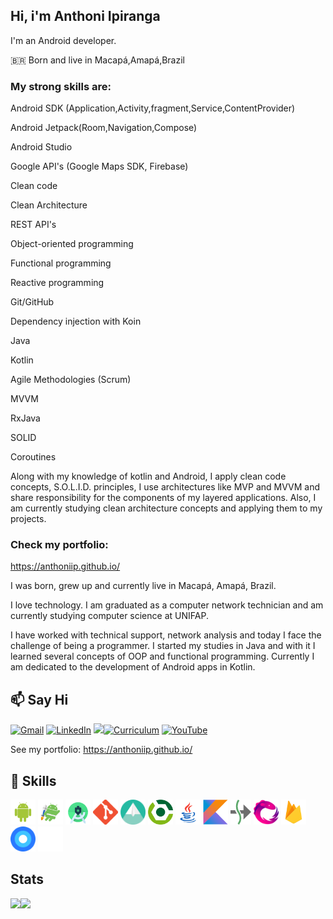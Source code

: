 ## Hi, i'm Anthoni Ipiranga

I'm an Android developer.

🇧🇷 Born and live in Macapá,Amapá,Brazil

### My strong skills are:

Android SDK (Application,Activity,fragment,Service,ContentProvider)

Android Jetpack(Room,Navigation,Compose)

Android Studio

Google API's (Google Maps SDK, Firebase)

Clean code

Clean Architecture

REST API's

Object-oriented programming

Functional programming

Reactive programming

Git/GitHub

Dependency injection with Koin

Java

Kotlin

Agile Methodologies (Scrum)

MVVM

RxJava

SOLID

Coroutines

Along with my knowledge of kotlin and Android, I apply clean code concepts, S.O.L.I.D. principles, I use architectures like MVP and MVVM and share responsibility for the components of my layered applications. Also, I am currently studying clean architecture concepts and applying them to my projects.

### Check my portfolio:
https://anthoniip.github.io/

I was born, grew up and currently live in Macapá, Amapá, Brazil.

I love technology. I am graduated as a computer network technician and am currently studying computer science at UNIFAP.

I have worked with technical support, network analysis and today I face the challenge of being a programmer. I started my studies in Java and with it I learned several concepts of OOP and functional programming. Currently I am dedicated to the development of Android apps in Kotlin.

## :mailbox: Say Hi

[![Gmail](https://img.shields.io/badge/-GMAIL-D14836?style=for-the-badge&logo=gmail&logoColor=white)](mailto:anthoni.ipiranga@gmail.com)
[![LinkedIn](https://img.shields.io/badge/-LINKEDIN-0077B5?style=for-the-badge&logo=linkedin&logoColor=white)](https://www.linkedin.com/in/anthoniipiranga/)
[<img height="25" src="https://i.imgur.com/2iVxee6.png">![Curriculum](https://img.shields.io/badge/lattes-%23100000?logoColor=blue&style=for-the-badge)](https://anthoniip.github.io/)
[![YouTube](https://img.shields.io/badge/-YOUTUBE-D14836?style=for-the-badge&logo=youtube&logoColor=white)](https://www.youtube.com/channel/UCNyTace0PmFnXL1aSyH008A/videos)
<!--[![GitHub](https://img.shields.io/badge/github-%23100000.svg?&style=for-the-badge&logo=github&logoColor=white)](https://guimaraaes.github.io/guimaraaes/)-->

See my portfolio:
https://anthoniip.github.io/

## :wrench: Skills

<code><img height="40" src="https://github.com/AnthoniIP/AnthoniIP/blob/master/assets/android.png"></code>
<code><img height="40" src="https://github.com/AnthoniIP/AnthoniIP/blob/master/assets/jetkpack.png"></code>
<code><img height="40" src="https://github.com/AnthoniIP/AnthoniIP/blob/master/assets/studio.png"></code>
<code><img height="40" src="https://github.com/AnthoniIP/AnthoniIP/blob/master/assets/git.png"></code>
<code><img height="40" src="https://github.com/AnthoniIP/AnthoniIP/blob/master/assets/glide.png"></code>
<code><img height="40" src="https://github.com/AnthoniIP/AnthoniIP/blob/master/assets/gradle.png"></code>
<code><img height="40" src="https://github.com/AnthoniIP/AnthoniIP/blob/master/assets/java.png"></code>
<code><img height="40" src="https://github.com/AnthoniIP/AnthoniIP/blob/master/assets/Kotlin.png"></code>
<code><img height="40" src="https://github.com/AnthoniIP/AnthoniIP/blob/master/assets/suspend.png"></code>
<code><img height="40" src="https://github.com/AnthoniIP/AnthoniIP/blob/master/assets/rxjava.png"></code>
<code><img height="40" src="https://github.com/AnthoniIP/AnthoniIP/blob/master/assets/firebase.png"></code>
<code><img height="40" src="https://github.com/AnthoniIP/AnthoniIP/blob/master/assets/material.png"></code>
<code><img height="40" src="https://github.com/AnthoniIP/AnthoniIP/blob/master/assets/retrofit.png"></code>


## Stats

<p align="center">
<a href="https://github.com/AnthoniIP">
<img height="170em" align="left" src="https://github-readme-stats.vercel.app/api/top-langs/?username=anthoniip&layout=compact" />
<img height="170em" align="left" src="https://github-readme-stats.vercel.app/api?username=anthoniip&show_icons=true" />
</a>
</p>

